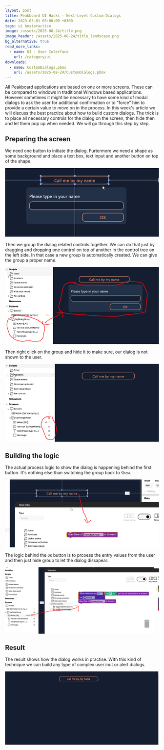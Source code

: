```yaml
---
layout: post
title: Peakboard UI Hacks - Next-Level Custom Dialogs
date: 2023-03-01 05:00:00 +0300
tags: ui bestpractice
image: /assets/2025-08-24/title.png
image_header: /assets/2025-08-24/title_landscape.png
bg_alternative: true
read_more_links:
  - name: UI - User Interface
    url: /category/ui
downloads:
  - name: CustomDialogs.pbmx
    url: /assets/2025-08-24/CustomDialogs.pbmx
---
```

All Peakboard applications are based on one or more screens. These can be compared to windows in traditional Windows based applications. However sometimes it might be necessary to have some kind of modal dialogs to ask the user for additional confirmation or to "force" him to provide a certain value to move on in the process.
In this week's article we will discuss the best practice about how to build custom dialogs. The trick is to place all necessary controls for the dialog on the screen, then hide then and let them pop up when needed. We will go through this step by step.

## Preparing the screen

We need one button to initiate the dialog. Furtermore we need a shape as some background and place a text box, text input and another button on top of the shape.

![image](/assets/2025-08-24/010.png)

Then we group the dialog related controls together. We can do that just by dragging and dropping one control on top of another in the control tree on the left side. In that case a new group is automatically created. We can give the group a proper name.

![image](/assets/2025-08-24/020.png)

Then right click on the group and hide it to make sure, our dialog is not shown to the user.

![image](/assets/2025-08-24/030.png)

## Building the logic

The actual process logic to show the dialog is happening behind the first button. It's nothing else than switching the group back to `Show`.

![image](/assets/2025-08-24/040.png)

The logic behind the `OK` button is to prcoess the entry values from the user and then just hide group to let the dialog dissapear.

![image](/assets/2025-08-24/050.png)

## Result

The result shows how the dialog works in practise. WIth this kind of technique we can build any type of complex user inut or alert dialogs.

![image](/assets/2025-08-24/result.gif)